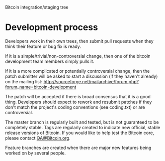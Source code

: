 
Bitcoin integration/staging tree

Development process
===================

Developers work in their own trees, then submit pull requests when
they think their feature or bug fix is ready.

If it is a simple/trivial/non-controversial change, then one of the
bitcoin development team members simply pulls it.

If it is a more complicated or potentially controversial
change, then the patch submitter will be asked to start a
discussion (if they haven't already) on the mailing list:
http://sourceforge.net/mailarchive/forum.php?forum_name=bitcoin-development

The patch will be accepted if there is broad consensus that it is a
good thing.  Developers should expect to rework and resubmit patches
if they don't match the project's coding conventions (see coding.txt)
or are controversial.

The master branch is regularly built and tested, but is not guaranteed
to be completely stable. Tags are regularly created to indicate new
official, stable release versions of Bitcoin. If you would like to
help test the Bitcoin core, please contact QA@Bitcoin.org.

Feature branches are created when there are major new features being
worked on by several people.

